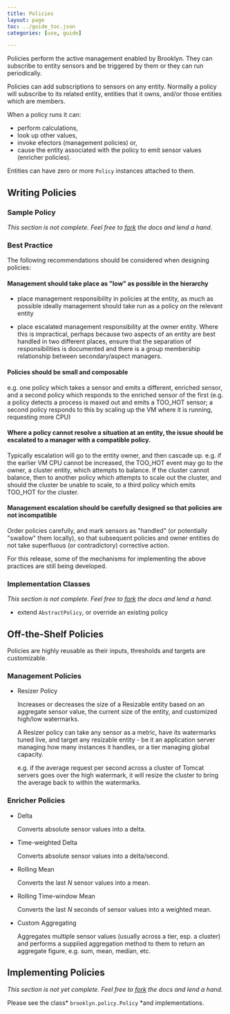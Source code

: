 ```yaml
---
title: Policies
layout: page
toc: ../guide_toc.json
categories: [use, guide]

---
```

<a name="introduction"></a>

Policies perform the active management enabled by Brooklyn.  They can subscribe to entity sensors and be triggered by them or they can run periodically.

<!---
TODO, clarify below, memebers of what?
-->
Policies can add subscriptions to sensors on any entity. Normally a policy will subscribe to its related entity, entities that it owns, and/or those entities which are members.

When a policy runs it can:

*	perform calculations,
*	look up other values,
*	invoke efectors  (management policies) or,
*	cause the entity associated with the policy to emit sensor values (enricher policies). 

Entities can have zero or more ``Policy`` instances attached to them.

<a name="writing-policies"></a>
Writing Policies
----------------

### Sample Policy

<!---
TODO
-->

*This section is not complete. Feel free to [fork](/dev/contribute) the docs and lend a hand.*

### Best Practice

The following recommendations should be considered when designing policies:
	
#### Management should take place as "low" as possible in the hierarchy
*	place management responsibility in policies at the entity, as much as possible ideally management should take run as a policy on the relevant entity

*	place escalated management responsibility at the owner entity. Where this is impractical, perhaps because two aspects of an entity are best handled in two different places, ensure that the separation of responsibilities is documented and there is a group membership relationship between secondary/aspect managers.


#### Policies should be small and composable
<!-- 
TODO Requires Content
-->

e.g. one policy which takes a sensor and emits a different, enriched sensor, and a second policy which responds to the enriched sensor of the first 	(e.g. a policy detects a process is maxed out and emits a TOO_HOT sensor; a second policy responds to this by scaling up the VM where it is running, requesting more CPU)
#### Where a policy cannot resolve a situation at an entity, the issue should be escalated to a manager with a compatible policy.

Typically escalation will go to the entity owner, and then cascade up.
e.g. if the earlier VM CPU cannot be increased, the TOO_HOT event may go to the owner, a cluster entity, which attempts to balance. If the cluster cannot balance, then to another policy which attempts to scale out the cluster, and should the cluster be unable to scale, to a third policy which emits TOO_HOT for the cluster.
	
#### Management escalation should be carefully designed so that policies are not incompatible

Order policies carefully, and mark sensors as "handled" (or potentially "swallow" them locally), so that subsequent policies and owner entities do not take superfluous (or contradictory) corrective action.
      

For this release, some of the mechanisms for implementing the above practices are still being developed.

### Implementation Classes

*This section is not complete. Feel free to [fork](/dev/contribute) the docs and lend a hand.*

- extend ``AbstractPolicy``, or override an existing policy


<a name="off-the-shelf-policies"></a>
Off-the-Shelf Policies
----------------------

Policies are highly reusable as their inputs, thresholds and targets are customizable.

### Management Policies
- Resizer Policy
   
   Increases or decreases the size of a Resizable entity based on an aggregate sensor value, the current size of the entity, and customized high/low watermarks.

   A Resizer policy can take any sensor as a metric, have its watermarks tuned live, and target any resizable entity - be it an application server managing how many instances it handles, or a tier managing global capacity.

   e.g. if the average request per second across a cluster of Tomcat servers goes over the high watermark, it will resize the cluster to bring the average back to within the watermarks.
  
<!---
TODO - list some
TODO - describe how they can be customised (briefly mention sensors)
-->


###  Enricher Policies

*	Delta

	Converts absolute sensor values into a delta.
	

*	Time-weighted Delta

	Converts absolute sensor values into a delta/second.
	
*	Rolling Mean

	Converts the last *N* sensor values into a mean.
	
*	Rolling Time-window Mean

	Converts the last *N* seconds of sensor values into a weighted mean.

*	Custom Aggregating

	Aggregates multiple sensor values (usually across a tier, esp. a cluster) and performs a supplied aggregation method to them to return an aggregate figure, e.g. sum, mean, median, etc. 

<a name="implementing-policies"></a>
Implementing Policies
---------------------

<!---
TODO
-->

*This section is not yet complete. Feel free to [fork](/dev/contribute) the docs and lend a hand.*

Please see the class* ``brooklyn.policy.Policy`` *and implementations.

